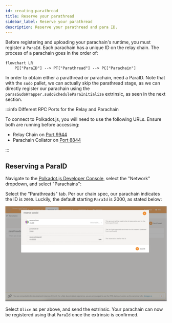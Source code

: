 ```yaml
---
id: creating-parathread
title: Reserve your parathread
sidebar_label: Reserve your parathread
description: Reserve your parathread and para ID.
---
```


Before registering and uploading your parachain's runtime, you must register a `ParaId`. Each
parachain has a unique ID on the relay chain. The process of a parachain goes in the order of:

```mermaid
flowchart LR
    PI["ParaID"] --> PT["Parathread"] --> PC["Parachain"]
```

In order to obtain either a parathread or parachain, need a ParaID. Note that with the `sudo`
pallet, we can actually skip the parathread stage, as we can directly register our parachain using
the `parasSudoWrapper.sudoScheduleParaInitialize` extrinsic, as seen in the next section.

:::info Different RPC Ports for the Relay and Parachain

To connect to Polkadot.js, you will need to use the following URLs. Ensure both are running before
accessing:

- Relay Chain on
  [Port 9944](https://polkadot.js.org/apps/?rpc=ws%3A%2F%2F127.0.0.1%3A9944#/explorer)
- Parachain Collator on
  [Port 8844](https://polkadot.js.org/apps/?rpc=ws%3A%2F%2F127.0.0.1%3A8844#/explorer)

:::

## Reserving a ParaID

Navigate to the
[Polkadot.js Developer Console](https://polkadot.js.org/apps/?rpc=ws%3A%2F%2F127.0.0.1%3A9944#/explorer),
select the "Network" dropdown, and select "Parachains":

Select the "Parathreads" tab. Per our chain spec, our parachain indicates the ID is `2000`. Luckily,
the default starting `ParaId` is 2000, as stated below:

![](../assets/register_paraid.png)

Select `Alice` as per above, and send the extrinsic. Your parachain can now be registered using that
`ParaId` once the extrinsic is confirmed.
